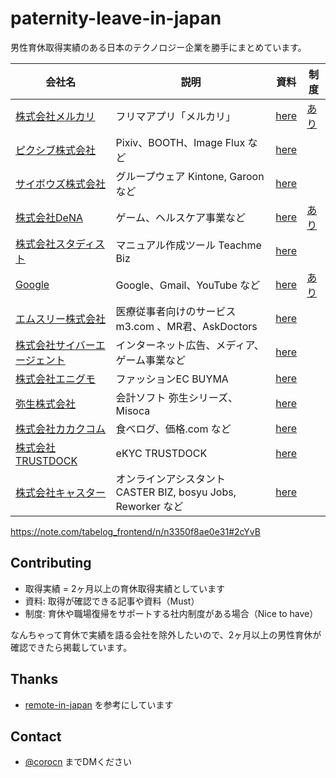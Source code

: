 # paternity-leave-in-japan

男性育休取得実績のある日本のテクノロジー企業を勝手にまとめています。

|会社名|説明|資料|制度|
|-----|----|----|----|
| [株式会社メルカリ](https://about.mercari.com/)| フリマアプリ「メルカリ」 | [here](https://www8.cao.go.jp/shoushi/shoushika/meeting/consortium/05/pdf/ikuji-1.pdf) | [あり](https://careers.mercari.com/jp/benefits/) |
| [ピクシブ株式会社](https://www.pixiv.co.jp/)| Pixiv、BOOTH、Image Flux など | [here](https://inside.pixiv.blog/watasuke/5453) | |
| [サイボウズ株式会社](https://cybozu.co.jp/) | グループウェア Kintone, Garoon など | [here](https://www.huffingtonpost.jp/cybozu/post_8919_b_6528018.html) | |
| [株式会社DeNA](https://dena.com/jp/) | ゲーム、ヘルスケア事業など | [here](https://healthcare.dena.com/teams/topics/interview-higurashi/) | [あり](https://dldp.dena.com/) |
| [株式会社スタディスト](https://studist.jp/)| マニュアル作成ツール Teachme Biz | [here](https://www.wantedly.com/companies/studist/post_articles/286495) | |
| [Google](https://about.google/) | Google、Gmail、YouTube など | [here](https://kumagi.hatenablog.com/entry/ikukyu) | [あり](https://kumagi.hatenablog.com/entry/ikukyu) |
| [エムスリー株式会社](https://corporate.m3.com/) | 医療従事者向けのサービス m3.com 、MR君、AskDoctors | [here](https://www.m3tech.blog/entry/2018/05/10/132731) | |
| [株式会社サイバーエージェント](https://www.cyberagent.co.jp/) | インターネット広告、メディア、ゲーム事業など | [here](https://martin-lover-se.hatenablog.com/entry/2019/06/07/090036) | |
| [株式会社エニグモ](https://enigmo.co.jp/) | ファッションEC BUYMA | [here](https://tech.enigmo.co.jp/entry/2020/10/02/120000) | |
| [弥生株式会社](https://www.yayoi-kk.co.jp/) | 会計ソフト 弥生シリーズ、Misoca | [here](https://twitter.com/kosappi/status/1386301152342380547) | |
| [株式会社カカクコム](https://corporate.kakaku.com/) | 食べログ、価格.com など | [here](https://note.com/tabelog_frontend/n/n3350f8ae0e31) | |
| [株式会社TRUSTDOCK](https://biz.trustdock.io/) | eKYC TRUSTDOCK | [here](https://www.wantedly.com/companies/trustdock/post_articles/230052) | |
| [株式会社キャスター](https://caster.co.jp/) | オンラインアシスタント CASTER BIZ, bosyu Jobs, Reworker など | [here](https://caster.co.jp/4626) | |

https://note.com/tabelog_frontend/n/n3350f8ae0e31#2cYvB

## Contributing

 * 取得実績 = 2ヶ月以上の育休取得実績としています
 * 資料: 取得が確認できる記事や資料（Must）
 * 制度: 育休や職場復帰をサポートする社内制度がある場合（Nice to have）

 なんちゃって育休で実績を語る会社を除外したいので、2ヶ月以上の男性育休が確認できたら掲載しています。
 
## Thanks
 
 * [remote-in-japan](https://github.com/remote-jp/remote-in-japan) を参考にしています

## Contact

 * [@corocn](https://twitter.com/corocn) までDMください